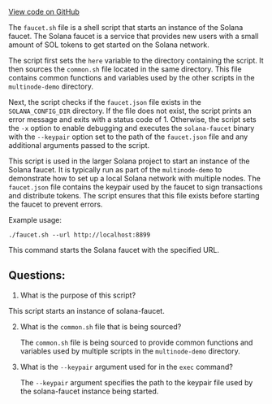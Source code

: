 [View code on GitHub](https://github.com/solana-labs/solana/blob/master/multinode-demo/faucet.sh)

The `faucet.sh` file is a shell script that starts an instance of the Solana faucet. The Solana faucet is a service that provides new users with a small amount of SOL tokens to get started on the Solana network. 

The script first sets the `here` variable to the directory containing the script. It then sources the `common.sh` file located in the same directory. This file contains common functions and variables used by the other scripts in the `multinode-demo` directory.

Next, the script checks if the `faucet.json` file exists in the `SOLANA_CONFIG_DIR` directory. If the file does not exist, the script prints an error message and exits with a status code of 1. Otherwise, the script sets the `-x` option to enable debugging and executes the `solana-faucet` binary with the `--keypair` option set to the path of the `faucet.json` file and any additional arguments passed to the script.

This script is used in the larger Solana project to start an instance of the Solana faucet. It is typically run as part of the `multinode-demo` to demonstrate how to set up a local Solana network with multiple nodes. The `faucet.json` file contains the keypair used by the faucet to sign transactions and distribute tokens. The script ensures that this file exists before starting the faucet to prevent errors. 

Example usage:
```
./faucet.sh --url http://localhost:8899
```
This command starts the Solana faucet with the specified URL.
## Questions: 
 1. What is the purpose of this script?
   
   This script starts an instance of solana-faucet.

2. What is the `common.sh` file that is being sourced?

   The `common.sh` file is being sourced to provide common functions and variables used by multiple scripts in the `multinode-demo` directory.

3. What is the `--keypair` argument used for in the `exec` command?

   The `--keypair` argument specifies the path to the keypair file used by the solana-faucet instance being started.